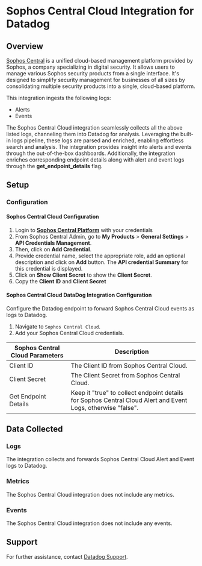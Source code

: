 # Sophos Central Cloud Integration for Datadog

## Overview

[Sophos Central][1] is a unified cloud-based management platform provided by Sophos, a company specializing in digital security. It allows users to manage various Sophos security products from a single interface. It's designed to simplify security management for businesses of all sizes by consolidating multiple security products into a single, cloud-based platform.

This integration ingests the following logs:

- Alerts
- Events

The Sophos Central Cloud integration seamlessly collects all the above listed logs, channeling them into Datadog for analysis. Leveraging the built-in logs pipeline, these logs are parsed and enriched, enabling effortless search and analysis. The integration provides insight into alerts and events through the out-of-the-box dashboards. Additionally, the integration enriches corresponding endpoint details along with alert and event logs through the **get_endpoint_details** flag.

## Setup

### Configuration

#### Sophos Central Cloud Configuration

1. Login to [**Sophos Central Platform**][2] with your credentials
2. From Sophos Central Admin, go to **My Products** > **General Settings** > **API Credentials Management**.
3. Then, click on **Add Credential**.
4. Provide credential name, select the appropriate role, add an optional description and click on **Add** button. The **API credential Summary** for this credential is displayed.
5. Click on **Show Client Secret** to show the **Client Secret**.
6. Copy the **Client ID** and **Client Secret**

#### Sophos Central Cloud DataDog Integration Configuration

Configure the Datadog endpoint to forward Sophos Central Cloud events as logs to Datadog.

1. Navigate to `Sophos Central Cloud`.
2. Add your Sophos Central Cloud credentials.

| Sophos Central Cloud Parameters | Description                                                                |
| ------------------------------- | -------------------------------------------------------------------------- |
| Client ID                       | The Client ID from Sophos Central Cloud.                                         |
| Client Secret                   | The Client Secret from Sophos Central Cloud.                                     |
| Get Endpoint Details            | Keep it "true" to collect endpoint details for Sophos Central Cloud Alert and Event Logs, otherwise "false".                 |

## Data Collected

### Logs

The integration collects and forwards Sophos Central Cloud Alert and Event logs to Datadog.

### Metrics

The Sophos Central Cloud integration does not include any metrics.

### Events

The Sophos Central Cloud integration does not include any events.

## Support

For further assistance, contact [Datadog Support][3].

[1]: https://www.sophos.com/en-us/products/sophos-central
[2]: https://cloud.sophos.com/manage/login
[3]: https://docs.datadoghq.com/help/
